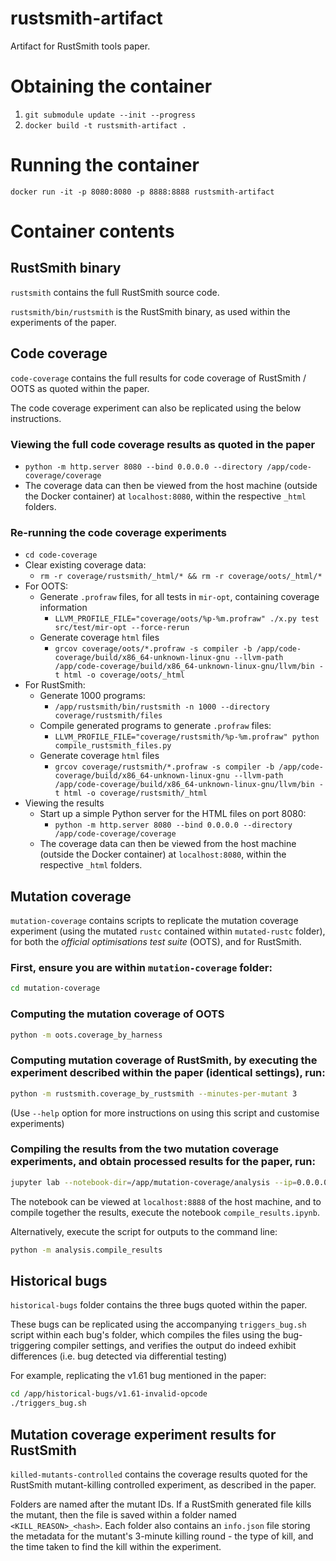 # rustsmith-artifact
Artifact for RustSmith tools paper.

# Obtaining the container
1. `git submodule update --init --progress`
2. `docker build -t rustsmith-artifact .`

# Running the container
`docker run -it -p 8080:8080 -p 8888:8888 rustsmith-artifact`

# Container contents

## RustSmith binary
`rustsmith` contains the full RustSmith source code.

`rustsmith/bin/rustsmith` is the RustSmith binary, as used within the experiments of the paper.

## Code coverage
`code-coverage` contains the full results for code coverage of RustSmith / OOTS as quoted within the paper. 

The code coverage experiment can also be replicated using the below instructions.

### Viewing the full code coverage results as quoted in the paper
- `python -m http.server 8080 --bind 0.0.0.0 --directory /app/code-coverage/coverage`
- The coverage data can then be viewed from the host machine (outside the Docker container) at `localhost:8080`, within the respective `_html` folders.

### Re-running the code coverage experiments
- `cd code-coverage` 
- Clear existing coverage data:
    - `rm -r coverage/rustsmith/_html/* && rm -r coverage/oots/_html/*`
- For OOTS:
    - Generate `.profraw` files, for all tests in `mir-opt`, containing coverage information
        - `LLVM_PROFILE_FILE="coverage/oots/%p-%m.profraw" ./x.py test src/test/mir-opt --force-rerun`
    - Generate coverage `html` files
        - `grcov coverage/oots/*.profraw -s compiler -b /app/code-coverage/build/x86_64-unknown-linux-gnu --llvm-path /app/code-coverage/build/x86_64-unknown-linux-gnu/llvm/bin -t html -o coverage/oots/_html`
- For RustSmith:
    - Generate 1000 programs:
        - `/app/rustsmith/bin/rustsmith -n 1000 --directory coverage/rustsmith/files`
    - Compile generated programs to generate `.profraw` files:
        - `LLVM_PROFILE_FILE="coverage/rustsmith/%p-%m.profraw" python compile_rustsmith_files.py`
    - Generate coverage `html` files
        - `grcov coverage/rustsmith/*.profraw -s compiler -b /app/code-coverage/build/x86_64-unknown-linux-gnu --llvm-path /app/code-coverage/build/x86_64-unknown-linux-gnu/llvm/bin -t html -o coverage/rustsmith/_html`
- Viewing the results
    - Start up a simple Python server for the HTML files on port 8080:
        - `python -m http.server 8080 --bind 0.0.0.0 --directory /app/code-coverage/coverage`
    - The coverage data can then be viewed from the host machine (outside the Docker container) at `localhost:8080`, within the respective `_html` folders.

## Mutation coverage
`mutation-coverage` contains scripts to replicate the mutation coverage experiment (using the mutated `rustc` contained within `mutated-rustc` folder), for both the _official optimisations test suite_ (OOTS), and for RustSmith.

### First, ensure you are within `mutation-coverage` folder:
```bash
cd mutation-coverage
```

### Computing the mutation coverage of OOTS
```bash
python -m oots.coverage_by_harness
```

### Computing mutation coverage of RustSmith, by executing the experiment described within the paper (identical settings), run:
```bash
python -m rustsmith.coverage_by_rustsmith --minutes-per-mutant 3
```
(Use `--help` option for more instructions on using this script and customise experiments)

### Compiling the results from the two mutation coverage experiments, and obtain processed results for the paper, run:
```bash
jupyter lab --notebook-dir=/app/mutation-coverage/analysis --ip=0.0.0.0 --port=8888
```
The notebook can be viewed at `localhost:8888` of the host machine, and to compile together the results, execute the notebook `compile_results.ipynb`.

Alternatively, execute the script for outputs to the command line:
```bash
python -m analysis.compile_results
```

## Historical bugs
`historical-bugs` folder contains the three bugs quoted within the paper.

These bugs can be replicated using the accompanying `triggers_bug.sh` script within each bug's folder, which compiles the files using the bug-triggering compiler settings, and verifies the output do indeed exhibit differences (i.e. bug detected via differential testing)

For example, replicating the v1.61 bug mentioned in the paper:
```bash
cd /app/historical-bugs/v1.61-invalid-opcode
./triggers_bug.sh
```

## Mutation coverage experiment results for RustSmith
`killed-mutants-controlled` contains the coverage results quoted for the RustSmith mutant-killing controlled experiment, as described in the paper.

Folders are named after the mutant IDs. If a RustSmith generated file kills the mutant, then the file is saved within a folder named `<KILL_REASON>_<hash>`. Each folder also contains an `info.json` file storing the metadata for the mutant's 3-minute killing round - the type of kill, and the time taken to find the kill within the experiment.
